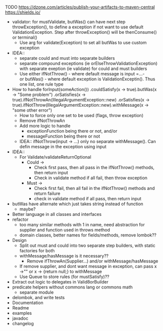 TODO
https://dzone.com/articles/publish-your-artifacts-to-maven-central
https://shields.io/
- validator: for mustValidate, butWas() can have next step throwException(), to define a exception if not want to use default ValidationException. Step after throwException() will be thenConsume() or terminal()
    - Use arg for validate(Exception) to set all butWas to use custom exception
- IDEA:: 
    - separate could and must into separate builders
    - separate compound exceptions (ie orElseThrowValidationException) with separate exeption (ie validate) for could
     and must builders
     - Use either ifNotThrow() - where default message is input =...-  
     or butWas() - where default exception is
      ValidationExceptin(<message>). Thus one list, one rule type
- How to handle
    forInput(someAction())
        .couldSatisfy(x -> true).butWas(x -> "Some problem")
        .orSatisfies(x -> true).ifNotThrowAn(IllegalArgumentException::new)
        .orSatisfies(x -> true).ifNotThrow(IllegalArgumentException::new).withMessage(x -> "some other error")
    - How to force only one set to be used (flags, throw exception)
    - Remove ifNotThrowAn
    - Add more logic to handle
        - exceptionFunction being there or not, and/or
        - messageFunction being there or not
    - IDEA:: ifNotThrow(input -> ...) only no separate withMessage(). Can defin message in the exception using input
- IDEA::
    - For Validate/validateReturnOptional 
        - Could -> 
            - Check first pass, then all pass in the ifNotThrow() methods, then return input
            - Check in validate method if all fail, then throw exception
        - Must -> 
            - Check first fail, then all fail in the ifNotThrow() methods and return failure
            - check in validate method if all pass, then return input
- butWas have alternate which just takes string instead of function
    - maybe?
- Better language in all classes and interfaces
- refactor
    - too many similar methods with 1 in name, need abstraction for supplier and function used in throws method
    - domain classes, better names for fields/methods, remove lombok??
- Design
    - Split out must and could into two separate step builders, with static factories for both
    - withMessage/hasMessage is it necessary??
        - Remove ifThrowAn(Supplier...) and/or withMessage/hasMessage
    - If remove supplier, and dont want message in exception, can pass x ->"" or x -> {return null;} to withMessage
    - Use Queue to store rules (for mustSatisfy)??
- Extract out logic to delegates in Valid8orBuilder
- predicate helpers without commons lang or commons math
    - separate module
- delombok, and write tests
- Documentation
- Readme
- examples
- javadoc
- changelog

